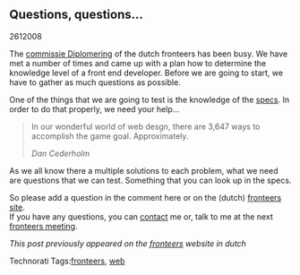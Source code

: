 <article><h2>Questions, questions...</h2><time><span class="day">26</span><span class="month">1</span><span class="year">2008</span></time><p>The <a href="http://fronteers.nl/vereniging/commissies/diplomering">commissie Diplomering</a> of the dutch fronteers has been busy. We have met a number of times and came up with a plan how to determine the knowledge level of a front end developer. Before we are going to start, we have to gather as much questions as possible.</p><p>One of the things that we are going to test is the knowledge of the <a href="http://w3.org">specs</a>. In order to do that properly, we need your help...</p><blockquote>	<p>		In our wonderful world of web desgn, there are 3,647 ways to accomplish the game goal. Approximately.	</p>	<p>		<em><cite>			Dan Cederholm		</cite></em>	</p></blockquote><p>As we all know there a multiple solutions to each problem, what we need are questions that we can test. Something that you can look up in the specs.</p><p>So please add a question in the comment here or on the (dutch) <a href="http://icanhaz.com/cssvragen">fronteers site</a>.<br />If you have any questions, you can <a href="http://wnas.nl/index.php/contact">contact</a> me or, talk to me at the next <a href="http://fronteers.nl/blog/2008/01/fronteers-bijeenkomst-8-januari-amsterdam">fronteers meeting</a>.</p><p><em>This post previously appeared on the <a href="http://fronteers.nl">fronteers</a> website in dutch</em></p><!-- Technorati Tags Start --><p>Technorati Tags:<a href="http://technorati.com/tag/fronteers" rel="tag">fronteers</a>, <a href="http://technorati.com/tag/web" rel="tag">web</a></p><!-- Technorati Tags End --></article>